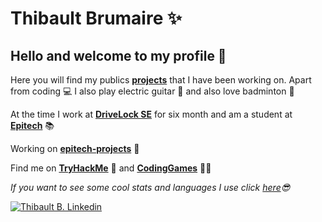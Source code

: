 
# Thibault Brumaire ✨

## Hello and welcome to my profile 👋

Here you will find my publics **[projects](https://github.com/Thibb1?tab=repositories "Repositories")** that I have been working on. Apart from coding 💻 I also play electric guitar 🎸 and also love badminton 🏸

At the time I work at **[DriveLock SE](https://www.drivelock.com "DriveLock SE")** for six month and am a student at **[Epitech](https://www.epitech.eu "Epitech")** 📚

Working on **[epitech-projects](https://github.com/Thibb1/epitech-projects "Epitech Projets")** 🚩

Find me on **[TryHackMe](https://www.tryhackme.com/p/Thibb1 "Thibb1")** 🔐
and **[CodingGames](https://www.codingame.com/profile/45b958910d398886366dd227ae6d29294267114 "Thibb1")** 👩‍💻

_If you want to see some cool stats and languages I use click [here](https://github.com/Thibb1/Thibb1/blob/main/stats.md "Stats")😎_

[![Thibault B. Linkedin](https://img.shields.io/badge/LinkedIn-0077B5?style=for-the-badge&logo=linkedin&logoColor=white "Thibault B. Linkedin")](https://www.linkedin.com/in/thibault-brumaire)
